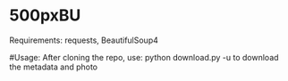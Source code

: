 # 500pxBU

Requirements:
requests, BeautifulSoup4

#Usage:
After cloning the repo, use:
python download.py -u <url> to download the metadata and photo
